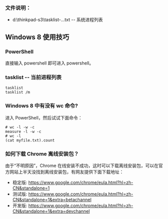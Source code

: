 ### 文件说明：

- d:\thinkpad-s3\tasklist-...txt -- 系统进程列表

Windows 8 使用技巧
------------------

### PowerShell

直接输入 powershell 即可进入 powershell。

### tasklist -- 当前进程列表

    tasklist
    tasklist /m

### Windows 8 中有没有 wc 命令?

进入 PowerShell，然后试试下面命令：

    # wc -l -w -c
    measure -l -w -c
    # wc -l
    (cat myfile.txt).count

### 如何下载 Chrome 离线安装包？

由于“不明原因”，Chrome 在线安装不成功，这时可以下载离线安装包，可以在官方网站上半天没找到离线安装包，有网友提供下面下载地址：

- 稳定版: <https://www.google.com/chrome/eula.html?hl=zh-CN&standalone=1>
- 测试版: <https://www.google.com/chrome/eula.html?hl=zh-CN&standalone=1&extra=betachannel>
- 开发版: <https://www.google.com/chrome/eula.html?hl=zh-CN&standalone=1&extra=devchannel>

